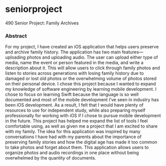 # seniorproject
490 Senior Project: Family Archives

### Abstract
For my project, I have created an iOS application that helps users preserve and archive family history.  The application has two main features—uploading photos and uploading audio.  The user can upload either type of media, name the event or person featured in the media, and write a description about it.  This will allow users to click through family photos and listen to stories across generations with losing family history due to damaged or lost old photos or the overwhelming volume of photos stored on their personal device.
I chose this project because I wanted to expand my knowledge of software engineering by learning mobile development.  I chose to focus on learning Swift because the language is so well documented and most of the mobile development I’ve seen in industry has been iOS development.  As a result, I felt that I would have plenty of resources to use for independent study, while also preparing myself professionally for working with iOS if I chose to pursue mobile development in the future.  This project has helped me expand the list of tools I feel comfortable using, as well as given me a project that I am excited to share with my family.
The idea for this application was inspired by many conversations I have had with my parents about the importance of preserving family stories and how the digital age has made it too common to take photos and forget about them.  This application allows users to organize photos and audio recordings in one place without being overwhelmed by the quantity of documents.

